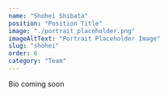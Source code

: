 ```yaml
---
name: "Shohei Shibata"
position: "Position Title"
image: "./portrait_placeholder.png"
imageAltText: "Portrait Placeholder Image"
slug: "shohei"
order: 6
category: "Team"
---
```


Bio coming soon